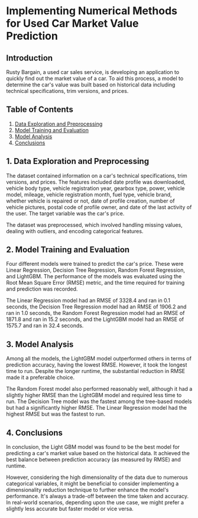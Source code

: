 # Implementing Numerical Methods for Used Car Market Value Prediction

## Introduction

Rusty Bargain, a used car sales service, is developing an application to quickly find out the market value of a car. To aid this process, a model to determine the car's value was built based on historical data including technical specifications, trim versions, and prices. 

## Table of Contents

1. [Data Exploration and Preprocessing](#data-exploration)
2. [Model Training and Evaluation](#model-training)
3. [Model Analysis](#model-analysis)
4. [Conclusions](#conclusions)

<a name="data-exploration"></a>
## 1. Data Exploration and Preprocessing

The dataset contained information on a car's technical specifications, trim versions, and prices. The features included date profile was downloaded, vehicle body type, vehicle registration year, gearbox type, power, vehicle model, mileage, vehicle registration month, fuel type, vehicle brand, whether vehicle is repaired or not, date of profile creation, number of vehicle pictures, postal code of profile owner, and date of the last activity of the user. The target variable was the car's price.

The dataset was preprocessed, which involved handling missing values, dealing with outliers, and encoding categorical features. 

<a name="model-training"></a>
## 2. Model Training and Evaluation

Four different models were trained to predict the car's price. These were Linear Regression, Decision Tree Regression, Random Forest Regression, and LightGBM. The performance of the models was evaluated using the Root Mean Square Error (RMSE) metric, and the time required for training and prediction was recorded.

The Linear Regression model had an RMSE of 3328.4 and ran in 0.1 seconds, the Decision Tree Regression model had an RMSE of 1906.2 and ran in 1.0 seconds, the Random Forest Regression model had an RMSE of 1871.8 and ran in 15.2 seconds, and the LightGBM model had an RMSE of 1575.7 and ran in 32.4 seconds.

<a name="model-analysis"></a>
## 3. Model Analysis

Among all the models, the LightGBM model outperformed others in terms of prediction accuracy, having the lowest RMSE. However, it took the longest time to run. Despite the longer runtime, the substantial reduction in RMSE made it a preferable choice.

The Random Forest model also performed reasonably well, although it had a slightly higher RMSE than the LightGBM model and required less time to run. The Decision Tree model was the fastest among the tree-based models but had a significantly higher RMSE. The Linear Regression model had the highest RMSE but was the fastest to run.

<a name="conclusions"></a>
## 4. Conclusions

In conclusion, the Light GBM model was found to be the best model for predicting a car's market value based on the historical data. It achieved the best balance between prediction accuracy (as measured by RMSE) and runtime.

However, considering the high dimensionality of the data due to numerous categorical variables, it might be beneficial to consider implementing a dimensionality reduction technique to further enhance the model's performance. It's always a trade-off between the time taken and accuracy. In real-world scenarios, depending upon the use case, we might prefer a slightly less accurate but faster model or vice versa.

